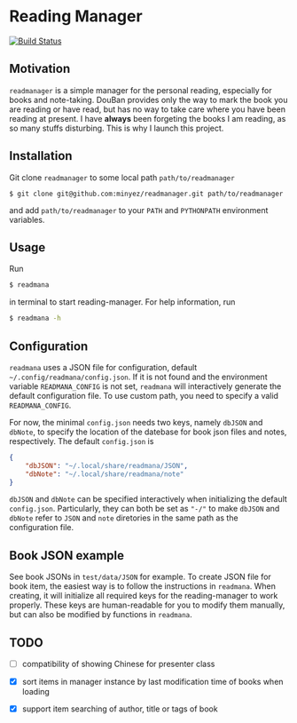 # **Read**ing **Mana**ger

[![Build Status](https://travis-ci.org/minyez/readmanager.png?branch=master)](https://travis-ci.org/minyez/readmanager)

## Motivation

`readmanager` is a simple manager for the personal reading, especially for books and note-taking.
DouBan provides only the way to mark the book you are reading or have read, 
but has no way to take care where you have been reading at present.
I have **always** been forgeting the books I am reading, as so many stuffs disturbing.
This is why I launch this project.

## Installation

Git clone `readmanager` to some local path `path/to/readmanager`
```
$ git clone git@github.com:minyez/readmanager.git path/to/readmanager
```
and add `path/to/readmanager` to your `PATH` and `PYTHONPATH` environment variables.

## Usage

Run
```bash
$ readmana
```
in terminal to start reading-manager. For help information, run
```bash
$ readmana -h
```

## Configuration

`readmana` uses a JSON file for configuration, default `~/.config/readmana/config.json`.
If it is not found and the environment variable `READMANA_CONFIG` is not set, 
`readmana` will interactively generate the default configuration file.
To use custom path, you need to specify a valid `READMANA_CONFIG`.

For now, the minimal `config.json` needs two keys, namely `dbJSON` and `dbNote`,
to specify the location of the datebase for book json files and notes, respectively.
The default `config.json` is
```json
{
    "dbJSON": "~/.local/share/readmana/JSON",
    "dbNote": "~/.local/share/readmana/note"
}
```
`dbJSON` and `dbNote` can be specified interactively when initializing the default `config.json`.
Particularly, they can both be set as `"-/"` to make `dbJSON` and `dbNote` refer to `JSON` and `note` diretories
in the same path as the configuration file.

## Book JSON example

See book JSONs in `test/data/JSON` for example.
To create JSON file for book item, the easiest way is to follow the instructions in `readmana`.
When creating, it will initialize all required keys for the reading-manager to work properly.
These keys are human-readable for you to modify them manually, but can also be modified by functions in `readmana`.

## TODO

- [ ] compatibility of showing Chinese for presenter class
- [x] sort items in manager instance by last modification time of books when loading
- [x] support item searching of author, title or tags of book

